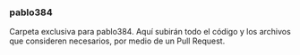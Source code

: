 ### pablo384
Carpeta exclusiva para pablo384. Aquí subirán todo el código y los archivos que consideren necesarios, por medio de un Pull Request.

